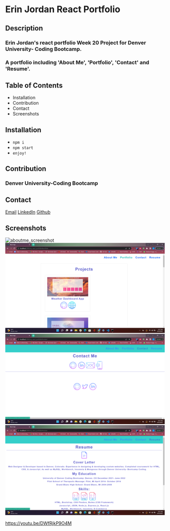# Erin Jordan React Portfolio

## Description
### Erin Jordan's react portfolio Week 20 Project for Denver University- Coding Bootcamp.
### A portfolio including 'About Me', 'Portfolio', 'Contact' and 'Resume'.

## Table of Contents
* Installation
* Contribution
* Contact
* Screenshots

## Installation
* `npm i`
* `npm start`
* `enjoy!`

## Contribution
### Denver University-Coding Bootcamp

## Contact
<a href="https://erinjordan2790@gmail.com">Email</a> 
<a href="https://www.linkedin.com/in/erin-jordan-6b58a51a0/">LinkedIn</a>
<a href="https://github.com/ErinJordan222">Github</a>

## Screenshots
<img src="./aboutme.png" alt="aboutme_screenshot">
<img src="./Readme/portfolio.png" alt="portfolio_screenshot">
<img src="./Readme/contact.png" alt="contact_screenshot">
<img src="./Readme/resume.png" alt="resume_screenshot">

https://youtu.be/DWfRjkP9O4M